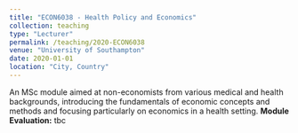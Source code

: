 ```yaml
---
title: "ECON6038 - Health Policy and Economics"
collection: teaching
type: "Lecturer"
permalink: /teaching/2020-ECON6038
venue: "University of Southampton"
date: 2020-01-01
location: "City, Country"
---
```


An MSc module aimed at non-economists from various medical and health backgrounds, introducing the fundamentals of economic concepts and methods and focusing particularly on economics in a health setting. **Module Evaluation:** tbc
